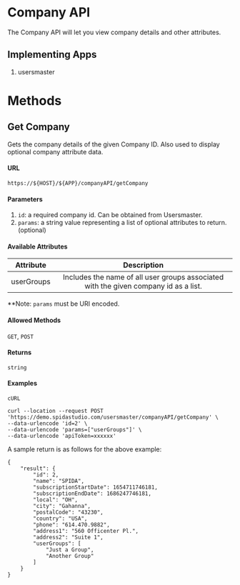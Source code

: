 Company API
============

The Company API will let you view company details and other attributes.

## Implementing Apps

1. usersmaster

Methods
========

Get Company
----------

Gets the company details of the given Company ID. Also used to display optional company attribute data.

#### URL

`https://${HOST}/${APP}/companyAPI/getCompany`

#### Parameters

1. `id`: a required company id. Can be obtained from Usersmaster.
2. `params`: a string value representing a list of optional attributes to return.(optional)   

#### Available Attributes

|  Attribute  |  Description                                |
|-------------|:-------------------------------------------:|
|userGroups| Includes the name of all user groups associated with the given company id as a list.|
     

**Note: `params` must be URI encoded.

#### Allowed Methods

`GET`, `POST`

#### Returns

`string`

#### Examples
`cURL`
```
curl --location --request POST 'https://demo.spidastudio.com/usersmaster/companyAPI/getCompany' \
--data-urlencode 'id=2' \
--data-urlencode 'params=["userGroups"]' \
--data-urlencode 'apiToken=xxxxxx' 
```

A sample return is as follows for the above example:

```
{
    "result": {
        "id": 2,
        "name": "SPIDA",
        "subscriptionStartDate": 1654711746181,
        "subscriptionEndDate": 1686247746181,
        "local": "OH",
        "city": "Gahanna",
        "postalCode": "43230",
        "country": "USA",
        "phone": "614.470.9882",
        "address1": "560 Officenter Pl.",
        "address2": "Suite 1",
        "userGroups": [
            "Just a Group",
            "Another Group"
        ]
    }
}
```
